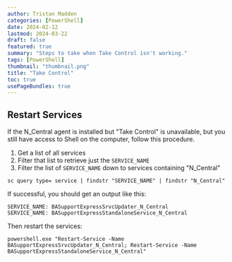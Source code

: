 ```yaml
---
author: Tristan Madden
categories: [PowerShell]
date: 2024-02-12
lastmod: 2024-03-22
draft: false
featured: true
summary: "Steps to take when Take Control isn't working."
tags: [PowerShell]
thumbnail: "thumbnail.png"
title: "Take Control"
toc: true
usePageBundles: true
---
```


## Restart Services

If the N_Central agent is installed but "Take Control" is unavailable, but you still have access to Shell on the computer, follow this procedure.

1. Get a list of all services
2. Filter that list to retrieve just the `SERVICE_NAME`
3. Filter the list of `SERVICE_NAME` down to services containing "N_Central"

```shell
sc query type= service | findstr "SERVICE_NAME" | findstr "N_Central"
```
If successful, you should get an output like this:
```
SERVICE_NAME: BASupportExpressSrvcUpdater_N_Central                             
SERVICE_NAME: BASupportExpressStandaloneService_N_Central
```
Then restart the services:
```shell
powershell.exe "Restart-Service -Name BASupportExpressSrvcUpdater_N_Central; Restart-Service -Name BASupportExpressStandaloneService_N_Central"
```